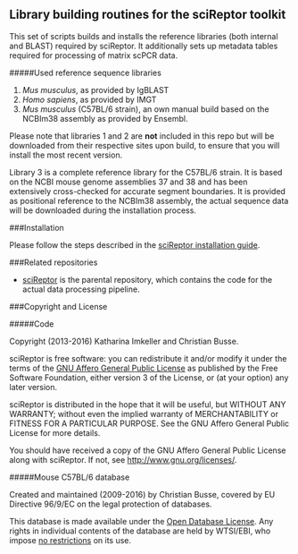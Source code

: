 Library building routines for the sciReptor toolkit
---------------------------------------------------

This set of scripts builds and installs the reference libraries (both internal
and BLAST) required by sciReptor. It additionally sets up metadata tables
required for processing of matrix scPCR data.

#####Used reference sequence libraries
1. _Mus musculus_, as provided by IgBLAST
2. _Homo sapiens_, as provided by  IMGT
3. _Mus musculus_ (C57BL/6 strain), an own manual build based on the NCBIm38
   assembly as provided by Ensembl.

Please note that libraries 1 and 2 are **not** included in this repo but will
be downloaded from their respective sites upon build, to ensure that you
will install the most recent version.

Library 3 is a complete reference library for the C57BL/6 strain. It is based
on the NCBI mouse genome assemblies 37 and 38 and has been extensively 
cross-checked for accurate segment boundaries. It is provided as positional
reference to the NCBIm38 assembly, the actual sequence data will be downloaded
during the installation process.


###Installation

Please follow the steps described in the [sciReptor installation guide](https://github.com/b-cell-immunology/sciReptor/blob/master/INSTALLATION.md#installing-and-running-scireptor).

###Related repositories

- [sciReptor](https://github.com/b-cell-immunology/sciReptor) is the parental
  repository, which contains the code for the actual data processing pipeline.


###Copyright and License

#####Code

Copyright (2013-2016) Katharina Imkeller and Christian Busse.

sciReptor is free software: you can redistribute it and/or modify it under
the terms of the [GNU Affero General Public License][] as published by the
Free Software Foundation, either version 3 of the License, or (at your
option) any later version.

sciReptor is distributed in the hope that it will be useful, but WITHOUT
ANY WARRANTY; without even the implied warranty of MERCHANTABILITY or
FITNESS FOR A PARTICULAR PURPOSE. See the GNU Affero General Public License
for more details.

You should have received a copy of the GNU Affero General Public License
along with sciReptor. If not, see <http://www.gnu.org/licenses/>.

[GNU Affero General Public License]:https://www.gnu.org/licenses/agpl.html

#####Mouse C57BL/6 database

Created and maintained (2009-2016) by Christian Busse, covered by
EU Directive 96/9/EC on the legal protection of databases.

This database is made available under the [Open Database License][]. Any
rights in individual contents of the database are held by WTSI/EBI, who
impose [no restrictions][] on its use.

[Open Database License]: http://opendatacommons.org/licenses/odbl/1.0/
[no restrictions]: http://www.ensembl.org/info/about/legal/disclaimer.html
